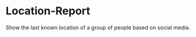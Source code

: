Location-Report
===============

Show the last known location of a group of people based on social media.

